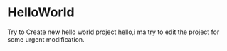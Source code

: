 # HelloWorld
Try to Create new hello world project
hello,i ma try to edit the project for some urgent modification.
